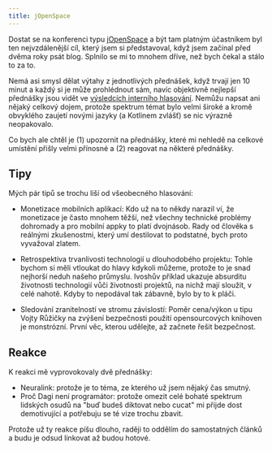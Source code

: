 ```yaml
---
title: jOpenSpace
---
```


Dostat se na konferenci typu [jOpenSpace][jopenspace] a být tam platným účastníkem byl ten nejvzdálenější cíl, který jsem si představoval, když jsem začínal před dvěma roky psát blog. Splnilo se mi to mnohem dříve, než bych čekal a stálo to za to.

Nemá asi smysl dělat výtahy z jednotlivých přednášek, když trvají jen 10 minut a každý si je může prohlédnout sám, navíc objektivně nejlepší přednášky jsou vidět ve [výsledcích interního hlasování][hodnoceni]. Nemůžu napsat ani nějaký celkový dojem, protože spektrum témat bylo velmi široké a kromě obvyklého zaujetí novými jazyky (a Kotlinem zvlášť) se nic výrazně neopakovalo.

Co bych ale chtěl je (1) upozornit na přednášky, které mi nehledě na celkové umístění přišly velmi přínosné a (2) reagovat na některé přednášky.

## Tipy

Mých pár tipů se trochu liší od všeobecného hlasování:

- Monetizace mobilních aplikací: Kdo už na to někdy narazil ví, že monetizace je často mnohem těžší, než všechny technické problémy dohromady a pro mobilní appky to platí dvojnásob. Rady od člověka s reálnými zkušenostmi, který umí destilovat to podstatné, bych proto vyvažoval zlatem.

- Retrospektiva trvanlivosti technologií u dlouhodobého projektu: Tohle bychom si měli vtloukat do hlavy kdykoli můžeme, protože to je snad nejhorší neduh našeho průmyslu. Ivoshův příklad ukazuje absurditu životnosti technologií vůči životnosti projektů, na nichž mají sloužit, v celé nahotě. Kdyby to nepodával tak zábavně, bylo by to k pláči.

- Sledování zranitelností ve stromu závislostí: Poměr cena/výkon u tipu Vojty Růžičky na zvýšení bezpečnosti použití opensourcových knihoven je monstrózní. První věc, kterou udělejte, až začnete řešit bezpečnost.

## Reakce

K reakci mě vyprovokovaly dvě přednášky:

- Neuralink: protože je to téma, ze kterého už jsem nějaký čas smutný.
- Proč Dagi není programátor: protože omezit celé bohaté spektrum lidských osudů na "buď budeš diktovat nebo cucat" mi přijde dost demotivující a potřebuju se té vize trochu zbavit.

Protože už ty reakce píšu dlouho, raději to oddělím do samostatných článků a budu je odsud linkovat až budou hotové.

[hodnoceni]: https://docs.google.com/spreadsheets/d/1WM5urJ2xo_f2KZNzJULu70r4TvfhO-oOOejtSoIuCoc/edit
[jopenspace]: http://www.jopenspace.cz/
